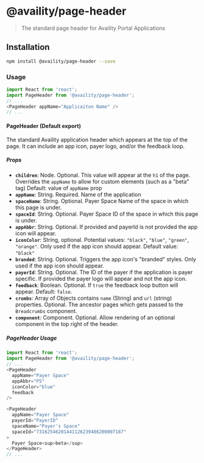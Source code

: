 # @availity/page-header

> The standard page header for Availity Portal Applications

## Installation

```bash
npm install @availity/page-header --save
```

### Usage

```javascript
import React from 'react';
import PageHeader from '@availity/page-header';
// ... 
<PageHeader appName="Applicaiton Name" />
// ...
```

#### PageHeader (Default export)
The standard Availity application header which appears at the top of the page. It can include an app icon, payer logo, and/or the feedback loop.

##### Props

- **`children`**: Node. Optional. This value will appear at the `h1` of the page. Overrides the `appName` to allow for custom elements (such as a "beta" tag) Default: value of `appName` prop
- **`appName`**: String. Required. Name of the application
- **`spaceName`**: String. Optional. Payer Space Name of the space in which this page is under.
- **`spaceId`**: String. Optional. Payer Space ID of the space in which this page is under.
- **`appAbbr`**: String. Optional. If provided and payerId is not provided the app icon will appear.
- **`iconColor`**: String, optional. Potential values: `"black"`, `"blue"`, `"green"`, `"orange"`. Only used if the app icon should appear. Default value: `"black"`
- **`branded`**: String. Optional. Triggers the app icon's "branded" styles. Only used if the app icon should appear.
- **`payerId`**: String. Optional. The ID of the payer if the application is payer specific. If provided the payer logo will appear and not the app icon.
- **`feedback`**: Boolean. Optional. If `true` the feedback loop button will appear. Default: `false`.
- **`crumbs`**: Array of Objects contains `name` (String) and `url` (string) properties. Optional. The ancestor pages which gets passed to the `Breadcrumbs` component.
- **`component`**: Component. Optional. Allow rendering of an optional component in the top right of the header.

##### PageHeader Usage

```javascript
import React from 'react';
import PageHeader from '@availity/page-header';
// ... 
<PageHeader
  appName="Payer Space"
  appAbbr="PS"
  iconColor="blue"
  feedback
/>

<PageHeader
  appName="Payer Space"
  payerId="PayerID"
  spaceName="Payer's Space"
  spaceId="73162546201441126239486200007187"
>
  Payer Space<sup>beta</sup>
</PageHeader>
// ...
```